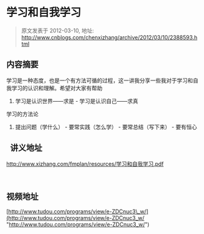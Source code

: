 # 学习和自我学习 
> 原文发表于 2012-03-10, 地址: http://www.cnblogs.com/chenxizhang/archive/2012/03/10/2388593.html 


内容摘要
----

 学习是一种态度，也是一个有方法可循的过程，这一讲我分享一些我对于学习和自我学习的认识和理解。希望对大家有帮助

 1. 学习是认识世界——求是 - 学习是认识自己——求真

 学习的方法论

 1. 提出问题（学什么） - 要常实践（怎么学） - 要常总结（写下来） - 要有恒心

   讲义地址
----

 <http://www.xizhang.com/fmplan/resources/学习和自我学习.pdf>

  

 视频地址
----

 [http://www.tudou.com/programs/view/e-ZDCnuc3\_w/](http://www.tudou.com/programs/view/e-ZDCnuc3_w/ "http://www.tudou.com/programs/view/e-ZDCnuc3_w/")

 

